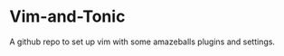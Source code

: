 Vim-and-Tonic
=============

A github repo to set up vim with some amazeballs plugins and settings. 
